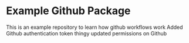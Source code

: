 # Example Github Package

This is an example repository to learn how github workflows work
Added Github authentication token thingy
updated permissions on Github
